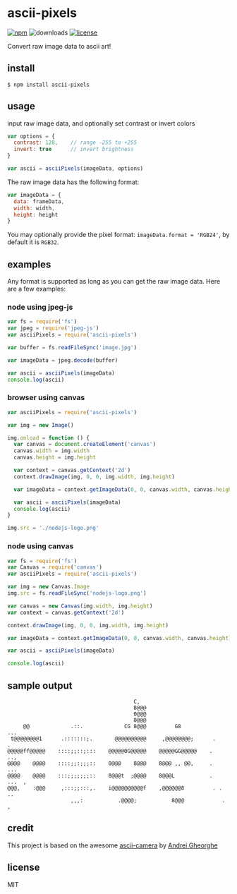 # ascii-pixels

[![npm](https://img.shields.io/npm/v/ascii-pixels.svg)](https://npm.im/ascii-pixels)
![downloads](https://img.shields.io/npm/dt/ascii-pixels.svg)
[![license](https://img.shields.io/:license-MIT-blue.svg)](https://mvr.mit-license.org)


Convert raw image data to ascii art!

## install

```shell
$ npm install ascii-pixels
```

## usage

input raw image data, and optionally set contrast or invert colors

```js
var options = {
  contrast: 128,    // range -255 to +255
  invert: true      // invert brightness
}

var ascii = asciiPixels(imageData, options)
```

The raw image data has the following format:

```js
var imageData = {
  data: frameData,
  width: width,
  height: height
}
```
You may optionally provide the pixel format: `imageData.format = 'RGB24'`, by default it is `RGB32`.

## examples

Any format is supported as long as you can get the raw image data.
Here are a few examples:

### node using jpeg-js

```js
var fs = require('fs')
var jpeg = require('jpeg-js')
var asciiPixels = require('ascii-pixels')

var buffer = fs.readFileSync('image.jpg')

var imageData = jpeg.decode(buffer)

var ascii = asciiPixels(imageData)
console.log(ascii)
```

### browser using canvas

```js
var asciiPixels = require('ascii-pixels')

var img = new Image()

img.onload = function () {
  var canvas = document.createElement('canvas')
  canvas.width = img.width
  canvas.height = img.height

  var context = canvas.getContext('2d')
  context.drawImage(img, 0, 0, img.width, img.height)

  var imageData = context.getImageData(0, 0, canvas.width, canvas.height)

  var ascii = asciiPixels(imageData)
  console.log(ascii)
}

img.src = './nodejs-logo.png'
```

### node using canvas

```js
var fs = require('fs')
var Canvas = require('canvas')
var asciiPixels = require('ascii-pixels')

var img = new Canvas.Image
img.src = fs.readFileSync('nodejs-logo.png')

var canvas = new Canvas(img.width, img.height)
var context = canvas.getContext('2d')

context.drawImage(img, 0, 0, img.width, img.height)

var imageData = context.getImageData(0, 0, canvas.width, canvas.height)

var ascii = asciiPixels(imageData)

console.log(ascii)
```

## sample output
```
                                        C,                                      
                                        8@@@                                    
                                        0@@@                                    
                                        0@@@                                    
     @@             .::.             CG 8@@@         G8              ...        
 t@@@@@@@@1      .:::::::;.       @@@@@@@@@@     ,@@@@@@@@;      .        .     
@@@@@ff@@@@@    ::::;;::;:::    @@@@@0G@@@@@    @@@@@GG@@@@@    .     ..,       
@@@@    @@@@    ::::;;:;;;::    0@@@    8@@@    8@@@ ,, @@,     .     ...       
@@@@    @@@@    :::;;;;;;;::    8@@@t  ;@@@@    8@@@L           .   ...  ,      
@@@,    :@@@     ,:::;;:::,.    i@@@@@@@@@@f    ,@@@@@@8         . .      ..    
                    ,,,:           .@@@@;           8@@@            .  ,        
```

## credit

This project is based on the awesome [ascii-camera](https://github.com/idevelop/ascii-camera)
by [Andrei Gheorghe](https://github.com/idevelop)

## license

MIT
